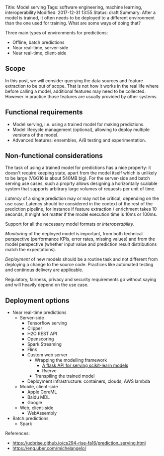 Title: Model serving
Tags: software engineering, machine learning, interoperability
Modified: 2017-12-31 13:55
Status: draft
Summary: After a model is trained, it often needs to be deployed to a different environment than the one used for training. What are some ways of doing that?

Three main types of environments for predictions:

* Offline, batch predictions
* Near real-time, server-side
* Near real-time, client-side

## Scope

In this post, we will consider querying the data sources and feature extraction to be out of scope. That is not how it
works in the real life where before calling a model, additional features may need to be collected. However in practice
those features are usually provided by other systems.

## Functional requirements

* Model serving, i.e. using a trained model for making predictions.
* Model lifecycle management (optional), allowing to deploy multiple versions of the model.
* Advanced features: ensembles, A/B testing and experimentation.

## Non-functional considerations

The task of using a trained model for predictions has a nice property: it doesn't require keeping state, apart from
the model itself which is unlikely to be large (VGG16 is about 540MB big). For the server-side and batch serving use
cases, such a proprty allows designing a horizontally scalable system that supports arbitrary large volumes of
requests per unit of time.

*Latency* of a single prediction may or may not be critical, depending on the use case. Latency should be considered in
the context of the rest of the prediction pipeline, for instance if feature extraction / enrichment takes 10 seconds,
it might not matter if the model execution time is 10ms or 100ms.

Support for all the necessary model formats or *interoperability*.

*Monitoring* of the deployed model is important, from both technical perspective (performance KPIs, error rates,
missing values) and from the model perspective (whether input value and prediction result distributions match the
expectations).

*Deployment* of new models should be a routine task and not different from deploying a change to the source code.
Practices like automated testing and continous delivery are applicable.

Regulatory, fairness, privacy and security requirements go without saying and will heavily depend on the use case.

## Deployment options

* Near real-time predictions
  * Server-side
    * Tensorflow serving
    * Clipper
    * H2O REST API
    * Openscoring
    * Spark Streaming
    * Flink
    * Custom web server
      * Wrapping the modelling framework
        * [A flask API for serving scikit-learn models](https://towardsdatascience.com/a-flask-api-for-serving-scikit-learn-models-c8bcdaa41daa)
        * Rserve
      * Transpiling the trained model
    * Deployment infrastructure: containers, clouds, AWS lambda
  * Mobile, client-side
    * Apple CoreML
    * Baidu MDL
    * Google
  * Web, client-side
    * WebAssembly
* Batch predictions
  * Spark

References:

* https://ucbrise.github.io/cs294-rise-fa16/prediction_serving.html
* https://eng.uber.com/michelangelo/